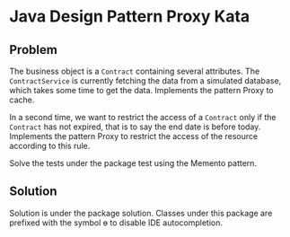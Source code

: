 # Java Design Pattern Proxy Kata

## Problem
The business object is a `Contract` containing several attributes.
The `ContractService` is currently fetching the data from a simulated database, which takes some time to get the data.
Implements the pattern Proxy to cache.

In a second time, we want to restrict the access of a `Contract` only if the `Contract` has not expired, that is to say 
the end date is before today.
Implements the pattern Proxy to restrict the access of the resource according to this rule.

Solve the tests under the package test using the Memento pattern.

## Solution
Solution is under the package solution. Classes under this package are prefixed with the symbol ɵ to disable IDE autocompletion.